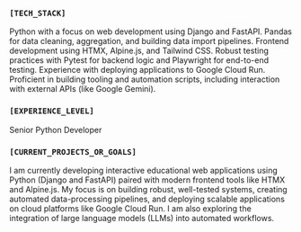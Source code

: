 ### **`[TECH_STACK]`**

Python with a focus on web development using Django and FastAPI. Pandas for data cleaning, aggregation, and building data import pipelines. Frontend development using HTMX, Alpine.js, and Tailwind CSS. Robust testing practices with Pytest for backend logic and Playwright for end-to-end testing. Experience with deploying applications to Google Cloud Run. Proficient in building tooling and automation scripts, including interaction with external APIs (like Google Gemini).

### **`[EXPERIENCE_LEVEL]`**

Senior Python Developer

### **`[CURRENT_PROJECTS_OR_GOALS]`**

I am currently developing interactive educational web applications using Python (Django and FastAPI) paired with modern frontend tools like HTMX and Alpine.js. My focus is on building robust, well-tested systems, creating automated data-processing pipelines, and deploying scalable applications on cloud platforms like Google Cloud Run. I am also exploring the integration of large language models (LLMs) into automated workflows.


